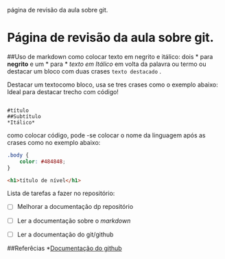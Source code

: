 página de revisão da aula sobre git.
# Página de revisão da aula sobre git.
##Uso de markdown
como colocar texto em negrito e itálico: dois * para
**negrito** e um * para * *texto em Itálico* em volta da palavra ou termo ou destacar um bloco com duas crases ``texto destacado`` .

Destacar um textocomo bloco, usa se tres crases como o exemplo abaixo:
Ideal para destacar trecho com código!
```

#título
##Subtítulo
*Itálico*
```

como colocar código, pode -se colocar o nome da linguagem após as crases como no exemplo abaixo:
```css
.body {
    color: #484848;
}
```
```html
<h1>título de nível</h1>
```
Lista de tarefas a fazer no repositório:

-[ ] Melhorar a documentação dp repositório 

-[ ] Ler a documentação sobre o *markdown*

-[ ] Ler a documentação do git/github

##Referêcias 
*[Documentação do github](https://docs.github.com/pt/get-started/writing-on-github/getting-started-with-writing-and-formatting-on-github/basic-writing-and-formatting-syntax#headings)
